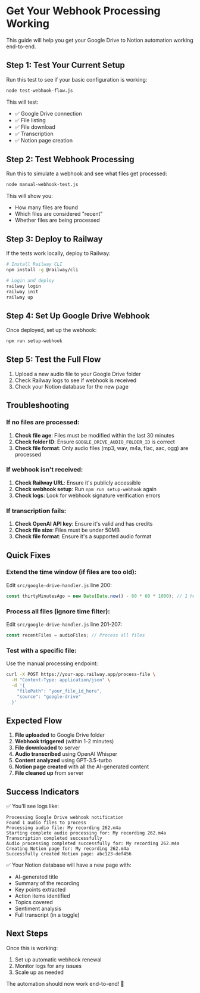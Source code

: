 # Get Your Webhook Processing Working

This guide will help you get your Google Drive to Notion automation working end-to-end.

## Step 1: Test Your Current Setup

Run this test to see if your basic configuration is working:

```bash
node test-webhook-flow.js
```

This will test:
- ✅ Google Drive connection
- ✅ File listing
- ✅ File download
- ✅ Transcription
- ✅ Notion page creation

## Step 2: Test Webhook Processing

Run this to simulate a webhook and see what files get processed:

```bash
node manual-webhook-test.js
```

This will show you:
- How many files are found
- Which files are considered "recent"
- Whether files are being processed

## Step 3: Deploy to Railway

If the tests work locally, deploy to Railway:

```bash
# Install Railway CLI
npm install -g @railway/cli

# Login and deploy
railway login
railway init
railway up
```

## Step 4: Set Up Google Drive Webhook

Once deployed, set up the webhook:

```bash
npm run setup-webhook
```

## Step 5: Test the Full Flow

1. Upload a new audio file to your Google Drive folder
2. Check Railway logs to see if webhook is received
3. Check your Notion database for the new page

## Troubleshooting

### If no files are processed:

1. **Check file age**: Files must be modified within the last 30 minutes
2. **Check folder ID**: Ensure `GOOGLE_DRIVE_AUDIO_FOLDER_ID` is correct
3. **Check file format**: Only audio files (mp3, wav, m4a, flac, aac, ogg) are processed

### If webhook isn't received:

1. **Check Railway URL**: Ensure it's publicly accessible
2. **Check webhook setup**: Run `npm run setup-webhook` again
3. **Check logs**: Look for webhook signature verification errors

### If transcription fails:

1. **Check OpenAI API key**: Ensure it's valid and has credits
2. **Check file size**: Files must be under 50MB
3. **Check file format**: Ensure it's a supported audio format

## Quick Fixes

### Extend the time window (if files are too old):
Edit `src/google-drive-handler.js` line 200:
```javascript
const thirtyMinutesAgo = new Date(Date.now() - 60 * 60 * 1000); // 1 hour
```

### Process all files (ignore time filter):
Edit `src/google-drive-handler.js` line 201-207:
```javascript
const recentFiles = audioFiles; // Process all files
```

### Test with a specific file:
Use the manual processing endpoint:
```bash
curl -X POST https://your-app.railway.app/process-file \
  -H "Content-Type: application/json" \
  -d '{
    "filePath": "your_file_id_here",
    "source": "google-drive"
  }'
```

## Expected Flow

1. **File uploaded** to Google Drive folder
2. **Webhook triggered** (within 1-2 minutes)
3. **File downloaded** to server
4. **Audio transcribed** using OpenAI Whisper
5. **Content analyzed** using GPT-3.5-turbo
6. **Notion page created** with all the AI-generated content
7. **File cleaned up** from server

## Success Indicators

✅ You'll see logs like:
```
Processing Google Drive webhook notification
Found 1 audio files to process
Processing audio file: My recording 262.m4a
Starting complete audio processing for: My recording 262.m4a
Transcription completed successfully
Audio processing completed successfully for: My recording 262.m4a
Creating Notion page for: My recording 262.m4a
Successfully created Notion page: abc123-def456
```

✅ Your Notion database will have a new page with:
- AI-generated title
- Summary of the recording
- Key points extracted
- Action items identified
- Topics covered
- Sentiment analysis
- Full transcript (in a toggle)

## Next Steps

Once this is working:
1. Set up automatic webhook renewal
2. Monitor logs for any issues
3. Scale up as needed

The automation should now work end-to-end! 🎉